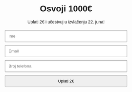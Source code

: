 <!DOCTYPE html><html lang="sr">
<head>
    <meta charset="UTF-8">
    <meta name="viewport" content="width=device-width, initial-scale=1.0">
    <title>Nagradni Izazov</title>
    <style>
        body { font-family: Arial, sans-serif; text-align: center; padding: 20px; }
        .container { max-width: 400px; margin: auto; }
        input, button { width: 100%; padding: 10px; margin: 5px 0; }
        #countdown { font-size: 20px; margin: 20px 0; }
    </style>
</head>
<body>
    <div class="container">
        <h1>Osvoji 1000€</h1>
        <p>Uplati 2€ i učestvuj u izvlačenju 22. juna!</p>
        <form id="challengeForm">
            <input type="text" id="name" placeholder="Ime" required>
            <input type="email" id="email" placeholder="Email" required>
            <input type="tel" id="phone" placeholder="Broj telefona" required>
            <button type="button" onclick="payWithPayPal()">Uplati 2€</button>
        </form>
        <div id="countdown"></div>
    </div><script>
    function payWithPayPal() {
        alert("Preusmeravanje na PayPal...");
        window.location.href = "https://www.paypal.com"; 
    }
    
    function countdown() {
        let eventDate = new Date("2025-06-22").getTime();
        setInterval(function() {
            let now = new Date().getTime();
            let timeLeft = eventDate - now;
            let days = Math.floor(timeLeft / (1000 * 60 * 60 * 24));
            let hours = Math.floor((timeLeft % (1000 * 60 * 60 * 24)) / (1000 * 60 * 60));
            let minutes = Math.floor((timeLeft % (1000 * 60 * 60)) / (1000 * 60));
            let seconds = Math.floor((timeLeft % (1000 * 60)) / 1000);
            document.getElementById("countdown").innerText = `Izvlačenje za: ${days}d ${hours}h ${minutes}m ${seconds}s`;
        }, 1000);
    }
    countdown();
</script>

</body>
</html>
